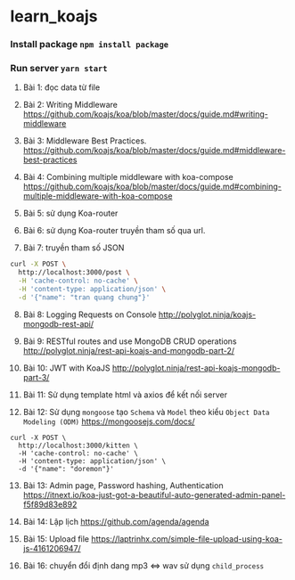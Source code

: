 # learn_koajs


### Install package `npm install package`
### Run server `yarn start`

1. Bài 1: đọc data từ file

2. Bài 2: Writing Middleware
   https://github.com/koajs/koa/blob/master/docs/guide.md#writing-middleware
   
3. Bài 3: Middleware Best Practices.
   https://github.com/koajs/koa/blob/master/docs/guide.md#middleware-best-practices

4. Bài 4: Combining multiple middleware with koa-compose
   https://github.com/koajs/koa/blob/master/docs/guide.md#combining-multiple-middleware-with-koa-compose
   
5. Bài 5: sử dụng Koa-router

6. Bài 6: sử dụng Koa-router truyền tham số qua url.

7. Bài 7: truyền tham số JSON
```sh
curl -X POST \
  http://localhost:3000/post \
  -H 'cache-control: no-cache' \
  -H 'content-type: application/json' \
  -d '{"name": "tran quang chung"}'
```
8. Bài 8: Logging Requests on Console
   http://polyglot.ninja/koajs-mongodb-rest-api/
   
9. Bài 9: RESTful routes and use MongoDB CRUD operations
   http://polyglot.ninja/rest-api-koajs-and-mongodb-part-2/

10. Bài 10: JWT with KoaJS
    http://polyglot.ninja/rest-api-koajs-mongodb-part-3/
    
11. Bài 11: Sử dụng template html và axios để kết nối server

12. Bài 12: Sử dụng `mongoose` tạo `Schema` và `Model` theo kiểu `Object Data Modeling (ODM)`
    https://mongoosejs.com/docs/
    
 ```shell
 curl -X POST \
   http://localhost:3000/kitten \
   -H 'cache-control: no-cache' \
   -H 'content-type: application/json' \
   -d '{"name": "doremon"}'
 ```
13. Bài 13: Admin page, Password hashing, Authentication
    https://itnext.io/koa-just-got-a-beautiful-auto-generated-admin-panel-f5f89d83e892
    
14. Bài 14: Lập lịch
    https://github.com/agenda/agenda

15. Bài 15: Upload file
    https://laptrinhx.com/simple-file-upload-using-koa-js-4161206947/

16. Bài 16: chuyển đổi định dang mp3 <=> wav sử dụng `child_process`
